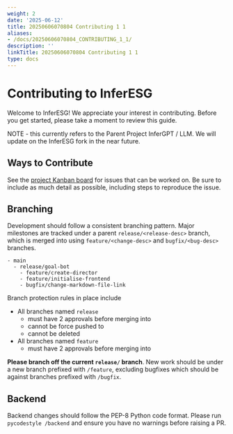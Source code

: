 ```yaml
---
weight: 2
date: '2025-06-12'
title: 20250606070804 Contributing 1 1
aliases:
- /docs/20250606070804_CONTRIBUTING_1_1/
description: ''
linkTitle: 20250606070804 Contributing 1 1
type: docs
---
```


# Contributing to InferESG

Welcome to InferESG! We appreciate your interest in contributing.
Before you get started, please take a moment to review this guide.

NOTE - this currently refers to the Parent Project InferGPT / LLM. We will update on the InferESG fork in the near future.

## Ways to Contribute

See the [project Kanban board](https://github.com/users/WaitThatShouldntWork/projects/1) for issues that can be worked on. 
Be sure to include as much detail as possible, including steps to reproduce the issue.

## Branching

Development should follow a consistent branching pattern. 
Major milestones are tracked under a parent `release/<release-desc>` branch, which is merged into using `feature/<change-desc>` and `bugfix/<bug-desc>` branches.

```
- main
  - release/goal-bot
    - feature/create-director
    - feature/initialise-frontend
    - bugfix/change-markdown-file-link
```

Branch protection rules in place include
- All branches named `release`
  - must have 2 approvals before merging into
  - cannot be force pushed to 
  - cannot be deleted
- All branches named `feature`
  - must have 2 approvals before merging into
  
**Please branch off the current `release/` branch**. 
New work should be under a new branch prefixed with `/feature`, excluding bugfixes which should be against branches prefixed with `/bugfix`.

## Backend

Backend changes should follow the PEP-8 Python code format. 
Please run `pycodestyle /backend` and ensure you have no warnings before raising a PR.
